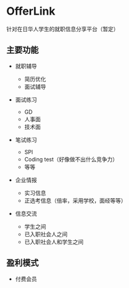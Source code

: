 # OfferLink

针对在日华人学生的就职信息分享平台（暂定）

## 主要功能

- 就职辅导
    - 简历优化
    - 面试辅导

- 面试练习
    - GD
    - 人事面
    - 技术面

- 笔试练习
    - SPI
    - Coding test（好像做不出什么竞争力）
    - 等等

- 企业情报
    - 实习信息
    - 正选考信息（倍率，采用学校，面经等等）

- 信息交流
    - 学生之间
    - 已入职社会人之间
    - 已入职社会人和学生之间

## 盈利模式

- 付费会员